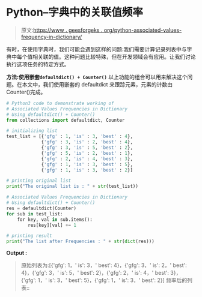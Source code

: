 # Python–字典中的关联值频率

> 原文:[https://www . geesforgeks . org/python-associated-values-frequency-in-dictionary/](https://www.geeksforgeeks.org/python-associated-values-frequencies-in-dictionary/)

有时，在使用字典时，我们可能会遇到这样的问题:我们需要计算记录列表中与字典中每个值相关联的值。这种问题比较特殊，但在开发领域会有应用。让我们讨论执行这项任务的特定方式。

**方法:使用嵌套`defaultdict() + Counter()`**
以上功能的组合可以用来解决这个问题。在本文中，我们使用嵌套的 defaultdict 来跟踪元素，元素的计数由 Counter()完成。

```py
# Python3 code to demonstrate working of 
# Associated Values Frequencies in Dictionary
# Using defaultdict() + Counter()
from collections import defaultdict, Counter

# initializing list
test_list = [{'gfg' : 1, 'is' : 3, 'best' : 4},
             {'gfg' : 3, 'is' : 2, 'best' : 4}, 
             {'gfg' : 3, 'is' : 5, 'best' : 2},
             {'gfg' : 5, 'is' : 2, 'best' : 1},
             {'gfg' : 2, 'is' : 4, 'best' : 3},
             {'gfg' : 1, 'is' : 3, 'best' : 5},
             {'gfg' : 1, 'is' : 3, 'best' : 2}]

# printing original list
print("The original list is : " + str(test_list))

# Associated Values Frequencies in Dictionary
# Using defaultdict() + Counter()
res = defaultdict(Counter)
for sub in test_list:
    for key, val in sub.items():
        res[key][val] += 1

# printing result 
print("The list after Frequencies : " + str(dict(res))) 
```

**Output :**

> 原始列表为:[{'gfg': 1，' is': 3，' best': 4}，{'gfg': 3，' is': 2，' best': 4}，{'gfg': 3，' is': 5，' best': 2}，{'gfg': 2，' is': 4，' best': 3}，{'gfg': 1，' is': 3，' best': 5}，{'gfg': 1，' is': 3，' best': 2}]
> 频率后的列表::